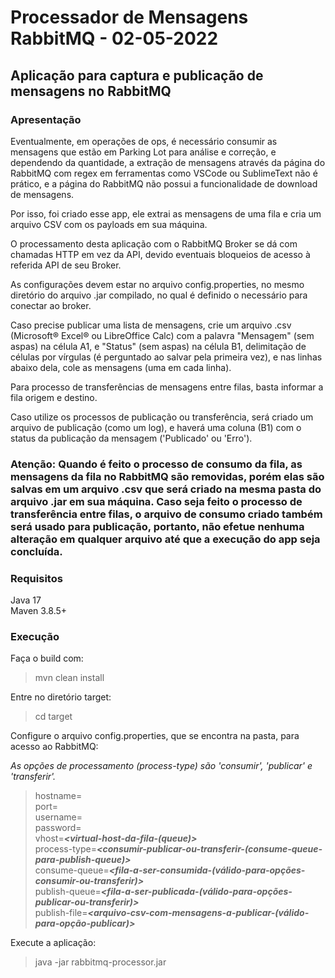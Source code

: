 # Processador de Mensagens RabbitMQ - 02-05-2022

## Aplicação para captura e publicação de mensagens no RabbitMQ

### Apresentação
Eventualmente, em operações de ops, é necessário consumir as mensagens que estão em Parking Lot para análise e correção, e dependendo da quantidade, a extração de mensagens através da página do RabbitMQ com regex em ferramentas como VSCode ou SublimeText não é prático, e a página do RabbitMQ não possui a funcionalidade de download de mensagens.

Por isso, foi criado esse app, ele extrai as mensagens de uma fila e cria um arquivo CSV com os payloads em sua máquina.

O processamento desta aplicação com o RabbitMQ Broker se dá com chamadas HTTP em vez da API, devido eventuais bloqueios de acesso à referida API de seu Broker.

As configurações devem estar no arquivo config.properties, no mesmo diretório do arquivo .jar compilado, no qual é definido o necessário para conectar ao broker.

Caso precise publicar uma lista de mensagens, crie um arquivo .csv (Microsoft® Excel® ou LibreOffice Calc) com a palavra "Mensagem" (sem aspas) na célula A1, e "Status" (sem aspas) na célula B1, delimitação de células por vírgulas (é perguntado ao salvar pela primeira vez), e nas linhas abaixo dela, cole as mensagens (uma em cada linha).

Para processo de transferências de mensagens entre filas, basta informar a fila origem e destino.

Caso utilize os processos de publicação ou transferência, será criado um arquivo de publicação (como um log), e haverá uma coluna (B1) com o status da publicação da mensagem ('Publicado' ou 'Erro').

### Atenção: Quando é feito o processo de consumo da fila, as mensagens da fila no RabbitMQ são removidas, porém elas são salvas em um arquivo .csv que será criado na mesma pasta do arquivo .jar em sua máquina. Caso seja feito o processo de transferência entre filas, o arquivo de consumo criado também será usado para publicação, portanto, não efetue nenhuma alteração em qualquer arquivo até que a execução do app seja concluída.

### Requisitos
Java 17  
Maven 3.8.5+

### Execução

Faça o build com:
>mvn clean install

Entre no diretório target:
>cd target

Configure o arquivo config.properties, que se encontra na pasta, para acesso ao RabbitMQ:

*As opções de processamento (process-type) são 'consumir', 'publicar' e 'transferir'.*

> hostname=___<seu-host-url>___  
> port=___<a-porta-necessaria-80-ou-443>___  
> username=___<seu-usuario>___  
> password=___<sua-senha>___  
> vhost=___<virtual-host-da-fila-(queue)>___  
> process-type=___<consumir-publicar-ou-transferir-(consume-queue-para-publish-queue)>___   
> consume-queue=___<fila-a-ser-consumida-(válido-para-opções-consumir-ou-transferir)>___  
> publish-queue=___<fila-a-ser-publicada-(válido-para-opções-publicar-ou-transferir)>___  
> publish-file=___<arquivo-csv-com-mensagens-a-publicar-(válido-para-opção-publicar)>___   

Execute a aplicação:
>java -jar rabbitmq-processor.jar

